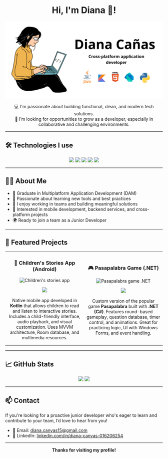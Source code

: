 <div align="center">
  <h1>Hi, I'm Diana 👋!</h1>
</div>

<p align="center">
  <img src="https://raw.githubusercontent.com/Dianathecoder/Dianathecoder/main/perfil.png" alt="Diana profile" width="1000" />
</p>

<div align="center">

💻 I'm passionate about building functional, clean, and modern tech solutions.  
🎯 I’m looking for opportunities to grow as a developer, especially in collaborative and challenging environments.

</div>

---

## 🛠️ Technologies I use

<p align="center">
  <img src="https://img.shields.io/badge/Java-ED8B00?style=for-the-badge&logo=java&logoColor=white" />
  <img src="https://img.shields.io/badge/Kotlin-7F52FF?style=for-the-badge&logo=kotlin&logoColor=white" />
  <img src="https://img.shields.io/badge/Dart-0175C2?style=for-the-badge&logo=dart&logoColor=white" />
  <img src="https://img.shields.io/badge/Python-3776AB?style=for-the-badge&logo=python&logoColor=white" />
  <img src="https://img.shields.io/badge/HTML-E34F26?style=for-the-badge&logo=html5&logoColor=white" />
</p>

---

## 👩‍💻 About Me

- 💼 Graduate in Multiplatform Application Development (DAM)
- 🧠 Passionate about learning new tools and best practices
- 🤝 I enjoy working in teams and building meaningful solutions
- 📲 Interested in mobile development, backend services, and cross-platform projects
- 🌍 Ready to join a team as a Junior Developer

---

## 🚀 Featured Projects

<table>
<tr>

<!-- Children's stories app -->
<td width="50%">
<h3 align="center">📖 Children's Stories App (Android)</h3>
<div align="center">
<img src="https://via.placeholder.com/400x200.png?text=App+Screenshot" width="400" alt="Children's stories app" />
<p>
<a href="https://github.com/Dianathecoder/App-Cuentos" target="_blank">
<img src="https://img.shields.io/badge/VIEW%20CODE-GitHub-blue?style=for-the-badge&logo=github&logoColor=white">
</a>
</p>
<p>Native mobile app developed in <strong>Kotlin</strong> that allows children to read and listen to interactive stories.  
Includes a child-friendly interface, audio playback, and visual customization.  
Uses MVVM architecture, Room database, and multimedia resources.</p>
</div>
</td>

<!-- Pasapalabra game -->
<td width="50%">
<h3 align="center">🎮 Pasapalabra Game (.NET)</h3>
<div align="center">
<img src="https://via.placeholder.com/400x200.png?text=Pasapalabra+Game+Screenshot" width="400" alt="Pasapalabra game .NET" />
<p>
<a href="https://github.com/Dianathecoder/Pasapalabra" target="_blank">
<img src="https://img.shields.io/badge/VIEW%20CODE-GitHub-green?style=for-the-badge&logo=github&logoColor=white">
</a>
</p>
<p>Custom version of the popular game <strong>Pasapalabra</strong> built with <strong>.NET (C#)</strong>.  
Features round-based gameplay, question database, timer control, and animations.  
Great for practicing logic, UI with Windows Forms, and event handling.</p>
</div>
</td>

</tr>
</table>

---

## 📈 GitHub Stats

<p align="center">
  <img height="180em" src="https://github-readme-stats.vercel.app/api?username=Dianathecoder&show_icons=true&theme=tokyonight&include_all_commits=true&count_private=true"/>
  <img height="180em" src="https://github-readme-stats.vercel.app/api/top-langs/?username=Dianathecoder&layout=compact&langs_count=8&theme=tokyonight"/>
</p>

---

## 📫 Contact

If you're looking for a proactive junior developer who's eager to learn and contribute to your team, I’d love to hear from you!

- 📧 Email: [diana.canyas15@gmail.com](mailto:diana.canyas15@gmail.com)  
- 💼 LinkedIn: [linkedin.com/in/diana-canyas-016206254](https://www.linkedin.com/in/diana-canyas-016206254/)

---

<p align="center"><strong>Thanks for visiting my profile!</strong></p>

